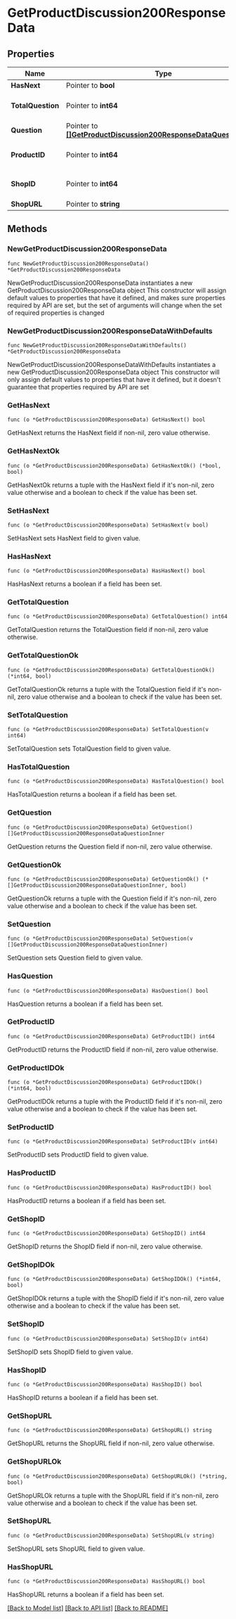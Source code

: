 # GetProductDiscussion200ResponseData

## Properties

Name | Type | Description | Notes
------------ | ------------- | ------------- | -------------
**HasNext** | Pointer to **bool** |  | [optional] 
**TotalQuestion** | Pointer to **int64** | Total Question Count | [optional] 
**Question** | Pointer to [**[]GetProductDiscussion200ResponseDataQuestionInner**](GetProductDiscussion200ResponseDataQuestionInner.md) |  | [optional] 
**ProductID** | Pointer to **int64** | Product Unique Identifier | [optional] 
**ShopID** | Pointer to **int64** | Shop Unique Identifier | [optional] 
**ShopURL** | Pointer to **string** | Shop URL | [optional] 

## Methods

### NewGetProductDiscussion200ResponseData

`func NewGetProductDiscussion200ResponseData() *GetProductDiscussion200ResponseData`

NewGetProductDiscussion200ResponseData instantiates a new GetProductDiscussion200ResponseData object
This constructor will assign default values to properties that have it defined,
and makes sure properties required by API are set, but the set of arguments
will change when the set of required properties is changed

### NewGetProductDiscussion200ResponseDataWithDefaults

`func NewGetProductDiscussion200ResponseDataWithDefaults() *GetProductDiscussion200ResponseData`

NewGetProductDiscussion200ResponseDataWithDefaults instantiates a new GetProductDiscussion200ResponseData object
This constructor will only assign default values to properties that have it defined,
but it doesn't guarantee that properties required by API are set

### GetHasNext

`func (o *GetProductDiscussion200ResponseData) GetHasNext() bool`

GetHasNext returns the HasNext field if non-nil, zero value otherwise.

### GetHasNextOk

`func (o *GetProductDiscussion200ResponseData) GetHasNextOk() (*bool, bool)`

GetHasNextOk returns a tuple with the HasNext field if it's non-nil, zero value otherwise
and a boolean to check if the value has been set.

### SetHasNext

`func (o *GetProductDiscussion200ResponseData) SetHasNext(v bool)`

SetHasNext sets HasNext field to given value.

### HasHasNext

`func (o *GetProductDiscussion200ResponseData) HasHasNext() bool`

HasHasNext returns a boolean if a field has been set.

### GetTotalQuestion

`func (o *GetProductDiscussion200ResponseData) GetTotalQuestion() int64`

GetTotalQuestion returns the TotalQuestion field if non-nil, zero value otherwise.

### GetTotalQuestionOk

`func (o *GetProductDiscussion200ResponseData) GetTotalQuestionOk() (*int64, bool)`

GetTotalQuestionOk returns a tuple with the TotalQuestion field if it's non-nil, zero value otherwise
and a boolean to check if the value has been set.

### SetTotalQuestion

`func (o *GetProductDiscussion200ResponseData) SetTotalQuestion(v int64)`

SetTotalQuestion sets TotalQuestion field to given value.

### HasTotalQuestion

`func (o *GetProductDiscussion200ResponseData) HasTotalQuestion() bool`

HasTotalQuestion returns a boolean if a field has been set.

### GetQuestion

`func (o *GetProductDiscussion200ResponseData) GetQuestion() []GetProductDiscussion200ResponseDataQuestionInner`

GetQuestion returns the Question field if non-nil, zero value otherwise.

### GetQuestionOk

`func (o *GetProductDiscussion200ResponseData) GetQuestionOk() (*[]GetProductDiscussion200ResponseDataQuestionInner, bool)`

GetQuestionOk returns a tuple with the Question field if it's non-nil, zero value otherwise
and a boolean to check if the value has been set.

### SetQuestion

`func (o *GetProductDiscussion200ResponseData) SetQuestion(v []GetProductDiscussion200ResponseDataQuestionInner)`

SetQuestion sets Question field to given value.

### HasQuestion

`func (o *GetProductDiscussion200ResponseData) HasQuestion() bool`

HasQuestion returns a boolean if a field has been set.

### GetProductID

`func (o *GetProductDiscussion200ResponseData) GetProductID() int64`

GetProductID returns the ProductID field if non-nil, zero value otherwise.

### GetProductIDOk

`func (o *GetProductDiscussion200ResponseData) GetProductIDOk() (*int64, bool)`

GetProductIDOk returns a tuple with the ProductID field if it's non-nil, zero value otherwise
and a boolean to check if the value has been set.

### SetProductID

`func (o *GetProductDiscussion200ResponseData) SetProductID(v int64)`

SetProductID sets ProductID field to given value.

### HasProductID

`func (o *GetProductDiscussion200ResponseData) HasProductID() bool`

HasProductID returns a boolean if a field has been set.

### GetShopID

`func (o *GetProductDiscussion200ResponseData) GetShopID() int64`

GetShopID returns the ShopID field if non-nil, zero value otherwise.

### GetShopIDOk

`func (o *GetProductDiscussion200ResponseData) GetShopIDOk() (*int64, bool)`

GetShopIDOk returns a tuple with the ShopID field if it's non-nil, zero value otherwise
and a boolean to check if the value has been set.

### SetShopID

`func (o *GetProductDiscussion200ResponseData) SetShopID(v int64)`

SetShopID sets ShopID field to given value.

### HasShopID

`func (o *GetProductDiscussion200ResponseData) HasShopID() bool`

HasShopID returns a boolean if a field has been set.

### GetShopURL

`func (o *GetProductDiscussion200ResponseData) GetShopURL() string`

GetShopURL returns the ShopURL field if non-nil, zero value otherwise.

### GetShopURLOk

`func (o *GetProductDiscussion200ResponseData) GetShopURLOk() (*string, bool)`

GetShopURLOk returns a tuple with the ShopURL field if it's non-nil, zero value otherwise
and a boolean to check if the value has been set.

### SetShopURL

`func (o *GetProductDiscussion200ResponseData) SetShopURL(v string)`

SetShopURL sets ShopURL field to given value.

### HasShopURL

`func (o *GetProductDiscussion200ResponseData) HasShopURL() bool`

HasShopURL returns a boolean if a field has been set.


[[Back to Model list]](../README.md#documentation-for-models) [[Back to API list]](../README.md#documentation-for-api-endpoints) [[Back to README]](../README.md)


